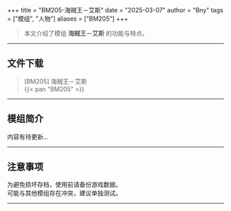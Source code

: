 +++
title = "BM205-海贼王－艾斯"
date = "2025-03-07"
author = "Bny"
tags = ["模组", "人物"]
aliases = ["BM205"]
+++

> 本文介绍了模组 **海贼王－艾斯** 的功能与特点。

---

## 文件下载

> [BM205] 海贼王－艾斯  
{{< pan "BM205" >}}  

---

## 模组简介

>  
内容有待更新...  

---

## 注意事项

>  
为避免损坏存档，使用前请备份游戏数据。  
可能与其他模组存在冲突，建议单独测试。  

---

